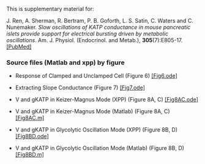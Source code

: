 This is supplementary material for:

J. Ren, A. Sherman, R. Bertram, P. B. Goforth, L. S. Satin, C. Waters and C. Nunemaker. *Slow oscillations of KATP conductance in mouse pancreatic islets provide support for electrical bursting driven by metabolic oscillations*. Am. J. Physiol. (Endocrinol. and Metab.), __305__(7):E805-17. [[PubMed]](https://pubmed.ncbi.nlm.nih.gov/23921138/)

### Source files (Matlab and xpp) by figure

*	Response of Clamped and Unclamped Cell (Figure 6) [[Fig6.ode]](Fig6.ode)

*	Extracting Slope Conductance (Figure 7)  [[Fig7.ode]](Fig7.ode)

*	V and gKATP in Keizer-Magnus Mode (XPP) (Figure 8A, C)  [[Fig8AC.ode]](Fig8AC.ode)

*	V and gKATP in Keizer-Magnus Mode (Matlab) (Figure 8A, C) [[Fig8AC.m]](Fig8AC.m)

*	V and gKATP in Glycolytic Oscillation Mode (XPP) (Figure 8B, D) [[Fig8BD.ode]](Fig8BD.ode)

*	V and gKATP in Glycolytic Oscillation Mode (Matlab) (Figure 8B, D) [[Fig8BD.m]](Fig8BD.m)
